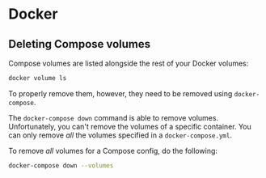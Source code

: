# Docker

## Deleting Compose volumes

Compose volumes are listed alongside the rest of your Docker volumes:
```bash
docker volume ls
```

To properly remove them, however, they need to be removed using `docker-compose`.

The `docker-compose down` command is able to remove volumes. Unfortunately, you can't remove the volumes of a specific container. You can only remove *all* the volumes specified in a `docker-compose.yml`.

To remove *all* volumes for a Compose config, do the following:
```bash
docker-compose down --volumes
```
